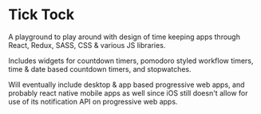 Tick Tock
=========

A playground to play around with design of time keeping apps through React, Redux, SASS, CSS & various JS libraries.

Includes widgets for countdown timers, pomodoro styled workflow timers, time & date based countdown timers, and stopwatches.

Will eventually include desktop & app based progressive web apps, and probably react native mobile apps as well since iOS still doesn't allow for use of its notification API on progressive web apps.
